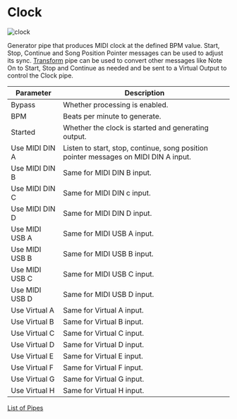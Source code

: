 # Clock

![clock](https://blokas.io/images/midihub/pipes/clock.svg)

Generator pipe that produces MIDI clock at the defined BPM value.
Start, Stop, Continue and Song Position Pointer messages can be used to adjust its sync.
[Transform](transform.md) pipe can be used to convert other messages like Note On to Start,
Stop and Continue as needed and be sent to a Virtual Output to control the Clock pipe.

| Parameter              | Description                    |
| ---------------------- | ------------------------------ |
| Bypass                 | Whether processing is enabled. |
| BPM                    | Beats per minute to generate.  |
| Started                | Whether the clock is started and generating output. |
| Use MIDI DIN A         | Listen to start, stop, continue, song position pointer messages on MIDI DIN A input. |
| Use MIDI DIN B         | Same for MIDI DIN B input.     |
| Use MIDI DIN C         | Same for MIDI DIN c input.     |
| Use MIDI DIN D         | Same for MIDI DIN D input.     |
| Use MIDI USB A         | Same for MIDI USB A input.     |
| Use MIDI USB B         | Same for MIDI USB B input.     |
| Use MIDI USB C         | Same for MIDI USB C input.     |
| Use MIDI USB D         | Same for MIDI USB D input.     |
| Use Virtual A          | Same for Virtual A input.      |
| Use Virtual B          | Same for Virtual B input.      |
| Use Virtual C          | Same for Virtual C input.      |
| Use Virtual D          | Same for Virtual D input.      |
| Use Virtual E          | Same for Virtual E input.      |
| Use Virtual F          | Same for Virtual F input.      |
| Use Virtual G          | Same for Virtual G input.      |
| Use Virtual H          | Same for Virtual H input.      |

<span class="blokas-web-hide">

[List of Pipes](index.md#the-list-of-pipes)

</span>